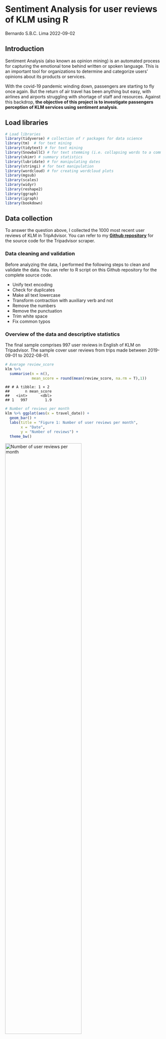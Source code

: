 Sentiment Analysis for user reviews of KLM using R
================
Bernardo S.B.C. Lima
2022-09-02

## Introduction

Sentiment Analysis (also known as opinion mining) is an automated
process for capturing the emotional tone behind written or spoken
language. This is an important tool for organizations to determine and
categorize users’ opinions about its products or services.

With the covid-19 pandemic winding down, passengers are starting to fly
once again. But the return of air travel has been anything but easy,
with airlines and airports struggling with shortage of staff and
resources. Against this backdrop, **the objective of this project is to
investigate passengers perception of KLM services using sentiment
analysis**.

## Load libraries

``` r
# Load libraries
library(tidyverse) # collection of r packages for data science
library(tm)  # for text mining
library(tidytext) # for text mining
library(SnowballC) # for text stemming (i.e. collapsing words to a common root to aid comparison of vocabulary)
library(skimr) # summary statistics
library(lubridate) # for manipulating dates
library(stringi) # for text manipulation
library(wordcloud) # for creating wordcloud plots
library(mgsub) 
library(scales) 
library(widyr)
library(reshape2)
library(ggraph)
library(igraph)
library(bookdown)
```

## Data collection

To answer the question above, I collected the 1000 most recent user
reviews of KLM in TripAdvisor. You can refer to my **[Github
repository](https://github.com/bernardo-lima/tripadvisor-scraper)** for
the source code for the Tripadvisor scraper.

### Data cleaning and validation

Before analyzing the data, I performed the following steps to clean and
validate the data. You can refer to R script on this Github repository
for the complete source code.

-   Unify text encoding  
-   Check for duplicates  
-   Make all text lowercase  
-   Transform contraction with auxiliary verb and not  
-   Remove the numbers  
-   Remove the punctuation  
-   Trim white space  
-   Fix common typos

### Overview of the data and descriptive statistics

The final sample comprises 997 user reviews in English of KLM on
Tripadvisor. The sample cover user reviews from trips made between
2019-09-01 to 2022-08-01.

``` r
# Average review_score
klm %>% 
  summarise(n = n(), 
            mean_score = round(mean(review_score, na.rm = T),1)) 
```

    ## # A tibble: 1 × 2
    ##       n mean_score
    ##   <int>      <dbl>
    ## 1   997        1.9

``` r
# Number of reviews per month
klm %>% ggplot(aes(x = travel_date)) +
  geom_bar() +
  labs(title = "Figure 1: Number of user reviews per month",
       x = "Date",
       y = "Number of reviews") +
  theme_bw()
```

<img src="README_files/figure-gfm/unnamed-chunk-2-1.png" title="Number of user reviews per month" alt="Number of user reviews per month" width="70%" />

Figure 1 plots the number of user reviews of overtime. The **number of
reviews significantly increases over time** and is probably strongly
correlated with the number of actual passenger travels.

The **average review score in the sample is 1.9**, while the overall
review score of KLM on Tripadvisor across all languages and time(n =
32.023) is 4.0. This relative low review scores is not surprising given
the challenges airlines are currently facing.

## Preparation for the sentiment analysis

### Comparing BING and AFINN sentiment dictionaries

A sentiment analysis dictionary contains information about the emotions
expressed in words of text fragments. A dictionary usually provides
scores for classifying the sentiment of each word. These scores can then
be used to compute the overall sentiment of text fragment or document.
Two popular sentiment dictionaries are BING and AFFIN. Before performing
the analysis, it is important to investigate if the analysis results are
consistent across different dictionaries.

``` r
klm_tidy <- klm %>% 
  unnest_tokens(word, review_text)

afinn_sent <- klm_tidy %>% 
  inner_join(get_sentiments("afinn")) %>% 
  group_by(index = travel_date) %>% 
  summarise(sentiment = sum(value)) %>% 
  mutate(method = "AFINN")
```

    ## Joining, by = "word"

``` r
bing_sent <- klm_tidy %>% 
  inner_join(get_sentiments("bing")) %>%
  count(index = travel_date, sentiment) %>%
  pivot_wider(names_from = sentiment,
              values_from = n,
              values_fill = 0) %>% 
  mutate(sentiment = positive - negative) %>% 
  mutate(method = "Bing et al.")
```

    ## Joining, by = "word"

``` r
bind_rows(afinn_sent, 
          bing_sent) %>%
  ggplot(aes(index, sentiment, fill = method)) +
  geom_col(show.legend = FALSE) +
  facet_wrap(~method, ncol = 1, scales = "free_y") +
  labs(title = "Figure 2: Net sentiment (positive - negative) per month",
       x = "Date",
       y = "Net sentiment") +
  theme_bw()
```

<img src="README_files/figure-gfm/unnamed-chunk-3-1.png" title="Net sentiment (positive - negative) per month" alt="Net sentiment (positive - negative) per month" width="70%" />

Figure 2 plots the net sentiment (positive - negative) using the BING
and AFINN dictionaries. The net sentiment per month is similar across
both dictionaries. Suggesting that the analysis and conclusions are
robust and not dependent on the type of dictionary used. Given the
similarity across the dictionaries, I proceed the analysis with Bing. et
al.

It’s also important to note that there seems to be a structural break in
the net sentiment of users’ reviews. **The net sentiment becomes
considerably more negative from July 2021 onward.**

### Most common positive and negative words

``` r
klm_tidy %>%
  inner_join(get_sentiments("bing"), by = "word" ) %>%
  count(word, sentiment, sort = TRUE) %>%
  ungroup() %>% 
  group_by(sentiment) %>%
  slice_max(n, n = 15) %>% 
  ungroup() %>%
  mutate(word = reorder(word, n)) %>%
  ggplot(aes(n, word, fill = sentiment)) +
  geom_col(show.legend = FALSE) +
  facet_wrap(~sentiment, scales = "free_y") +
  labs(title = "Figure 3: Most important words contributing to positive and negative sentiment",
       x = "Contribution to sentiment",
       y = NULL) +
  theme_bw()
```

<img src="README_files/figure-gfm/unnamed-chunk-4-1.png" title="Most important words contributing to positive and negative sentiment" alt="Most important words contributing to positive and negative sentiment" width="70%" />

The Figure 3 above shows the most common positive and negative words
used in the users reviews, and illustrates how much each word
contributed to positve and negative sentiments. This figure also allows
us spot potential problems in the data. For instance, the word “refund”
is the biggest contributor for the overall positive sentiment. However,
there might be instances that “refund” might have been used to express a
negative sentiment context, such as when one did received “no refund”. I
investigate this issue and address it in the next section.

### Sentiment shifters (using bigrams to provide context in sentiment analysis)

By performing sentiment analysis on the bigram data, we can examine how
often sentiment-associated words are preceded by common negating words,
such as “not”. We can then use this information to ignore or even
reverse their contribution of certain words to the sentiment score.

``` r
negation_words <- c("not", "no", "never", "without")

negated_words <- klm %>%
  unnest_tokens(bigram, review_text, token = "ngrams", n = 2) %>%
  count(bigram, sort = TRUE) %>%
  separate(bigram, c("word1", "word2"), sep = " ") %>%
  filter(word1 %in% negation_words) %>%
  inner_join(get_sentiments("bing"), by = c(word2 = "word")) %>%
  mutate(sentiment = ifelse(sentiment == "positive", 1, -1)) %>%
  mutate(contribution = sentiment * n) %>%
  mutate(word2 = reorder(word2, contribution))

# Illustration using "no"
negated_words %>% 
  filter(word1 == "no") %>%
  mutate(contribution = n * sentiment) %>%
  arrange(desc(abs(contribution))) %>%
  head(20) %>%
  mutate(word2 = reorder(word2, contribution)) %>%
  ggplot(aes(n * sentiment, word2, fill = n * sentiment > 0)) +
  geom_col(show.legend = FALSE) +
  labs(title = "Figure 4: Words preceded by \"no\"",
      x = "Number of occurrences",
       y = NULL) +
  theme_bw()
```

<img src="README_files/figure-gfm/unnamed-chunk-5-1.png" title="Words preceded by &quot;no&quot;" alt="Words preceded by &quot;no&quot;" width="70%" />

Figure 4 shows the top 20 preceded by the word “no” illustrates the
challenge. The “problem” is often used to describe a negative sentiment.
However, when it follows a negation word such as “no” or “not”, its
meaning is reversed. I address this problem below by recoding the most
common positive and negatived words preceded by the most common
sentiment shifter words (also know as valence shifters).

``` r
bing <-get_sentiments("bing")
# Pick the most effective sentiment shifters
negated_phrases <- c("not recommend",
                     "no problem",
                     "not work",
                     "not worth",
                     "not like",
                     "no refund",
                     "not helpful",
                     "not refund",
                     "no support",
                     "not good",
                     "not available",
                     "not sufficient",
                     "never recommend",
                     "no issue",
                     "no problems",
                     "not easy",
                     "not great",
                     "not respect",
                     "not willing",
                     "never refunded"
)
# Find synonyms for the phrases above to replace
synonyms <- c("not_recommend",
              "benefit",
              "unworkable",
              "unworthy",
              "dislike",
              "no_refund",
              "unhelpful",
              "no_refund",
              "unsupported",
              "bad",
              "unavailable",
              "insufficient",
              "not_recommend",
              "satisfied",
              "benefit",
              "hard",
              "bad",
              "disrespect",
              "unwilling",
              "no_refund"
)
# Replace the negations with their synonyms.
review_text_corrected <- mgsub(klm$review_text, negated_phrases, synonyms) %>%
  dplyr::as_tibble() %>% 
  rename(review_text = value)
 
klm_corrected <- klm 
klm_corrected$review_text <- review_text_corrected$review_text
klm_tidy_corrected <- klm_corrected %>% 
  unnest_tokens(word, review_text)

custom_bing <- bind_rows(tibble(word= c("no_refund", "no_refunds", "not_recommend" ),
                                sentiment = c("negative","negative","negative")),
                               bing)
```

We can now proceed with the final sentiment analysis using the
“corrected” data set.

## Sentiment Analysis

### Wordclouds

I’ll first plot a word cloud to spot the most common words used in the
user reviews.

``` r
# Ignore words that are frequent but doesn't help.
ignore_words <- tibble(word = c("klm",
                                "flight", 
                                "flights",
                                "airport",
                                "amsterdam"))
# create a words freq table
word_freq_table <- klm_corrected %>% 
  unnest_tokens(word, review_text) %>%
  anti_join(stop_words) %>%
  anti_join(ignore_words) %>%
  count(word, sort = TRUE)
```

    ## Joining, by = "word"
    ## Joining, by = "word"

``` r
# Plotting a wordcloud
layout(matrix(c(1, 2), nrow=2), heights=c(1, 4))
par(mar=rep(0, 4))
plot.new()
text(x=0.5, y=0.5, "Figure 5: Wordcloud for KLM's user reviews")
word_freq_table %>% 
  filter(n>100) %>%
  with(wordcloud(word, n,
                 scale = c(5,0.2),
                 colors = brewer.pal(8, "Dark2")))
```

![Wordcloud for KLM’s user
reviews](README_files/figure-gfm/unnamed-chunk-7-1.png)

We can also create a word cloud with the most common words used to
express negative and positive sentiments

``` r
# Positive/Negative cloud
layout(matrix(c(1, 2), nrow=2), heights=c(1, 4))
par(mar=rep(0, 4))
plot.new()
text(x=0.5, y=0.5, "Figure 6: Wordcloud for KLM's user reviews by sentiment type")
klm_tidy_corrected %>%
  inner_join(custom_bing) %>%
  count(word, sentiment, sort = TRUE) %>%
  acast(word ~ sentiment, value.var = "n", fill = 0) %>%
  comparison.cloud(colors = c("#F8766D", "#00BFC4"), # colors from ggplot2
                   max.words = 100,
                   title.colors=NULL, 
                   match.colors=TRUE,
                   title.size=3)
```

    ## Joining, by = "word"

![Comparison wordcloud for positive/negative words used in user
reviews](README_files/figure-gfm/unnamed-chunk-8-1.png)

Although word clouds are useful to paint the overall picture, bar charts
sorted by the contribution of individual words allows a more fine
grained analysis.

``` r
# Most common positive and negative words
klm_tidy_corrected %>%
  inner_join(custom_bing, by = "word" ) %>%
  count(word, sentiment, sort = TRUE) %>%
  ungroup() %>% 
  group_by(sentiment) %>%
  slice_max(n, n = 15) %>% 
  ungroup() %>%
  mutate(word = reorder(word, n)) %>%
  ggplot(aes(n, word, fill = sentiment)) +
  geom_col(show.legend = FALSE) +
  facet_wrap(~sentiment, scales = "free_y") +
  labs(title = "Figure 7: Most important words contributing to positive and negative sentiment",
       x = "Contribution to sentiment",
       y = NULL) +
  theme_bw()
```

<img src="README_files/figure-gfm/unnamed-chunk-9-1.png" title="Most important words contributing to positive and negative sentiment" alt="Most important words contributing to positive and negative sentiment" width="70%" />

Figure 7 above lists the most important words contributing to positive
and negative sentiment. As I have noted earlier, there seems to be a
structural break in the net sentiment of users’ reviews around July
2021. The net sentiment becomes considerably more negative after July
2021. This shift in user sentiment coincides with huge increased of user
reviews. Although I do not have data on the actual number of passengers,
it is to assume that number of reviews correlates with the number of
actual flights. Thus, it is useful to create this same plot for reviews
done before and after July 2021 to understand what is driving the
negative perception of KLM services.

``` r
# Sentiment contribution for reviews up to July 2021
klm_tidy %>%
  filter(travel_date <= "2021-07-01") %>% 
  inner_join(get_sentiments("bing")) %>%
  count(word, sentiment, sort = TRUE) %>%
  ungroup() %>%
  group_by(sentiment) %>%
  slice_max(n, n = 15) %>% 
  ungroup() %>%
  mutate(word = reorder(word, n)) %>%
  ggplot(aes(n, word, fill = sentiment)) +
  geom_col(show.legend = FALSE) +
  facet_wrap(~sentiment, scales = "free_y") +
  labs(title = "Figure 8: Most important words contributing to sentiments (date <= 2021-07-01)",
       x = "Number of occurences",
       y = NULL)  +
  theme_bw()
```

    ## Joining, by = "word"

<img src="README_files/figure-gfm/unnamed-chunk-10-1.png" title="Most important words contributing to sentiments (date &lt;= 2021-07-01)" alt="Most important words contributing to sentiments (date &lt;= 2021-07-01)" width="70%" />

``` r
# Sentiment contribution for reviews after July 2021
klm_tidy %>%
  filter(travel_date > "2021-07-01") %>% 
  inner_join(get_sentiments("bing")) %>%
  count(word, sentiment, sort = TRUE) %>%
  ungroup() %>%
  group_by(sentiment) %>%
  slice_max(n, n = 15) %>% 
  ungroup() %>%
  mutate(word = reorder(word, n)) %>%
  ggplot(aes(n, word, fill = sentiment)) +
  geom_col(show.legend = FALSE) +
  facet_wrap(~sentiment, scales = "free_y") +
  labs(title = "Figure 9: Most important words contributing to sentiments (date > 2021-07-01)",
       x = "Number of occurences",
       y = NULL) +
  theme_bw()
```

    ## Joining, by = "word"

<img src="README_files/figure-gfm/unnamed-chunk-11-1.png" title="Most important words contributing to sentiments (date &gt; 2021-07-01)" alt="Most important words contributing to sentiments (date &gt; 2021-07-01)" width="70%" />

Figure 8 plots list the top negative and positive words for user reviews
of trips that occurred before or during July 2021, while Figure 9 plots
the same information for trips that happened after July 2021.
Contrasting these two figures it is possible to conclude that *the
increase in the net negative sentiment of KLM user after July 2021 is
largely to due to (lost) luggage, (flight) delays and relative reduction
in number of refunds*.

### Most common bigrams (two words)

In order to assess the robustness of these conclusions and to provide
more context to the interpretation of individual words, I created a
wordcloud with the most common bigrams (Figure 10) and a network graph
with the most importnat word relationships in KLM user reviews (Figure
11).

``` r
# Most Common Bigrams
layout(matrix(c(1, 2), nrow=2), heights=c(1, 4))
par(mar=rep(0, 4))
plot.new()
text(x=0.5, y=0.5, "Figure 10: Most common bigrams in KLM user reviews")
klm_corrected %>%
  unnest_tokens(bigram, review_text, token = "ngrams", n = 2) %>%
  count(bigram, sort = TRUE) %>%
  separate(bigram, c("word1", "word2"), sep = " ") %>%
  filter(!word1 %in% stop_words$word & !word2 %in% stop_words$word) %>%
  filter(n>15) %>%
  unite(word, word1:word2, sep = " ") %>%
  with(wordcloud(word, n,
                 scale = c(3,0.5),
                 colors = brewer.pal(8, "Dark2")))
```

![Most common bigrams in KLM user
reviews](README_files/figure-gfm/unnamed-chunk-12-1.png)

``` r
bigram_counts_corrected <- klm_corrected %>%
  unnest_tokens(bigram, review_text, token = "ngrams", n = 2) %>% 
  separate(bigram, c("word1", "word2"), sep = " ") %>%
  filter(!word1 %in% stop_words$word) %>%
  filter(!word2 %in% stop_words$word) %>% 
  count(word1, word2, sort = TRUE) 

bigram_graph_corrected <- bigram_counts_corrected %>%
  filter(n > 15) %>%
  graph_from_data_frame()

a <- grid::arrow(type = "closed", length = unit(.15, "inches"))

bigram_graph_corrected %>% ggraph(layout = "fr") +
  geom_edge_link(aes(edge_alpha = n), show.legend = FALSE,
                 arrow = a, end_cap = circle(.07, 'inches')) +
  geom_node_point(color = "lightblue", size = 5) +
  geom_node_text(aes(label = name), vjust = 1, hjust = 1) +
  theme_void() +
  ggtitle("Figure 11: Most importnat word relationships in KLM user reviews")
```

![Most importnat word relationships in KLM user
reviews](README_files/figure-gfm/unnamed-chunk-13-1.png)

## Summary of findings

The objective of this project was to investigate passengers perception
of KLM services using sentiment analysis. To answer this question, I
scraped the 1000 most recent user reviews of KLM in TripAdvisor. The
final sample comprises 997 user reviews in English of KLM on Tripadvisor
from trips made between 2019-09-01 to 2022-08-01.

-   The average review score in the sample is 1.9.
-   The number of monthly reviews increased significantly during the
    observation window. Assuming that the number of user reviews is a
    function of actual passenger trips, it is possible to conclude that
    there was a strong and abrupt demand for air travel due to the
    easing of covid-19 travel restrictions.
-   There seems to be a structural break in the net sentiment
    (positive - negative) of user reviews. The net sentiment was neutral
    up to to July 2021 and become strongly negative from July 2021
    onward (see Figure 2)
-   This shift in user sentiment seem to coincide with the sudden
    increase in the number of passengers flying.
-   The increase in the net negative sentiment of KLM user after July
    2021 seem to be largely driven by (lost) luggage, (flight) delays
    and relative reduction in number of refunds.
